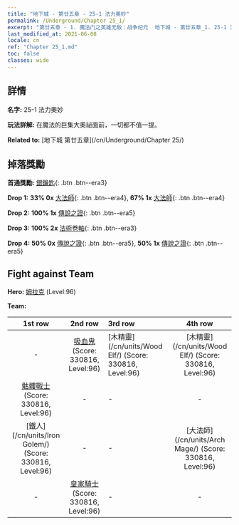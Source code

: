 ```yaml
---
title: "地下城 - 第廿五章 - 25-1 法力奧妙"
permalink: /Underground/Chapter 25_1/
excerpt: "第廿五章 - 1. 魔法门之英雄无敌：战争纪元  地下城 - 第廿五章_1. 25-1 法力奧妙"
last_modified_at: 2021-06-08
locale: cn
ref: "Chapter 25_1.md"
toc: false
classes: wide
---
```


## 詳情

 **名字:** 25-1 法力奧妙

 **玩法詳解:**       在魔法的巨集大奧祕面前，一切都不值一提。

 **Related to:** [地下城 第廿五章](/cn/Underground/Chapter 25/)

## 掉落獎勵

 **首通獎勵:** [銀鑰匙](/cn/Items/con_693/){: .btn .btn--era3}

 **Drop 1:** **33% 0x** [大法師](/cn/Items/unt_238/){: .btn .btn--era4}, **67% 1x** [大法師](/cn/Items/unt_238/){: .btn .btn--era4}

 **Drop 2:** **100% 1x** [傳說之證](/cn/Items/mat_88/){: .btn .btn--era5}

 **Drop 3:** **100% 2x** [法術卷軸](/cn/Items/con_694/){: .btn .btn--era3}

 **Drop 4:** **50% 0x** [傳說之證](/cn/Items/mat_81/){: .btn .btn--era5}, **50% 1x** [傳說之證](/cn/Items/mat_81/){: .btn .btn--era5}


## Fight against Team
 **Hero:** [姆拉克](/cn/heroes/Mullich/) (Level:96)

 **Team:**


  | 1st row | 2nd row | 3rd row | 4th row |
  |:----:|:----:|:----|:----:|
  | - | [吸血鬼](/cn/units/Vampire/) (Score: 330816, Level:96)  | [木精靈](/cn/units/Wood Elf/) (Score: 330816, Level:96)  | [木精靈](/cn/units/Wood Elf/) (Score: 330816, Level:96)  |
  | [骷髏戰士](/cn/units/Skeleton/) (Score: 330816, Level:96)  | - | - | - |
  | [鐵人](/cn/units/Iron Golem/) (Score: 330816, Level:96)  | - | - | [大法師](/cn/units/Arch Mage/) (Score: 330816, Level:96)  |
  | - | [皇家騎士](/cn/units/Cavalier/) (Score: 330816, Level:96)  | - | - |


